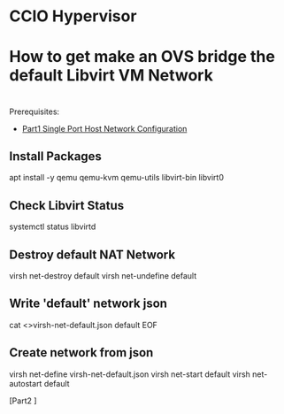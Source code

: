 # CCIO Hypervisor
# How to get make an OVS bridge the default Libvirt VM Network
#
Prerequisites:
- [Part1 Single Port Host Network Configuration]

## Install Packages
apt install -y qemu qemu-kvm qemu-utils libvirt-bin libvirt0

## Check Libvirt Status
systemctl status libvirtd

## Destroy default NAT Network
virsh net-destroy default
virsh net-undefine default

## Write 'default' network json
cat <<EOF >>virsh-net-default.json
<network>
  <name>default</name>
  <forward mode='bridge'/>
  <bridge name='physical-net' />
  <virtualport type='openvswitch'/>
</network>
EOF

## Create network from json
virsh net-define virsh-net-default.json
virsh net-start default
virsh net-autostart default

<!-- Markdown link & img dfn's -->
[Part1 Single Port Host Network Configuration]: https://github.com/KathrynMorgan/small-stack/blob/master/1_Bare-Metal_Single-Port-OVS-Hypervisor/README.md
[Part2 ]
